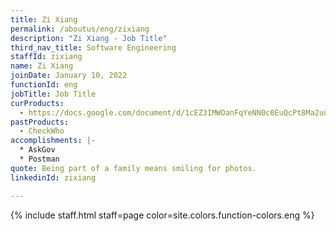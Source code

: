 ```yaml
---
title: Zi Xiang
permalink: /aboutus/eng/zixiang
description: "Zi Xiang - Job Title"
third_nav_title: Software Engineering
staffId: zixiang
name: Zi Xiang
joinDate: January 10, 2022
functionId: eng
jobTitle: Job Title
curProducts:
  - https://docs.google.com/document/d/1cEZ3IMWOanFqYeNN0c0EuQcPt8Ma2uu60N0ImMtSpAY/edit
pastProducts:
  - CheckWho
accomplishments: |-
  * AskGov
  * Postman
quote: Being part of a family means smiling for photos.
linkedinId: zixiang

---
```


{% include staff.html staff=page color=site.colors.function-colors.eng %}
